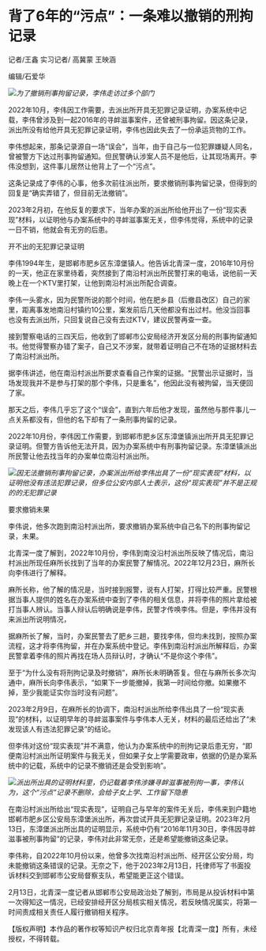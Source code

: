 # 背了6年的“污点”：一条难以撤销的刑拘记录

记者/王鑫 实习记者/ 高冀蒙 王映涵

编辑/石爱华

![](https://inews.gtimg.com/newsapp_bt/0/15666409253/1000)_为了撤销刑事拘留记录，李伟走访过多个部门_

2022年10月，李伟因工作需要，去派出所开具无犯罪记录证明，办案系统中记载，李伟曾涉及到一起2016年的寻衅滋事案件，还曾被刑事拘留。因这条记录，派出所没有给他开具无犯罪记录证明，李伟也因此失去了一份承运货物的工作。

李伟想起来，那条记录源自一场“误会”，当年，由于自己与一位犯罪嫌疑人同名，曾被警方下达过刑事拘留通知。但民警确认涉案人员不是他后，让其现场离开。李伟没想到，这件事儿居然让他背上了一个“污点”。

这条记录成了李伟的心事，他多次前往派出所，要求撤销刑事拘留记录，但得到的回复是“确实弄错了，但目前无法撤销”。

2023年2月初，在他反复的要求下，当年办案的派出所给他开出了一份“现实表现”材料，以证明他与办案系统中的寻衅滋事案无关，但李伟觉得，系统中的记录一日不销，他就会有无穷的后患。

开不出的无犯罪记录证明

李伟1994年生，是邯郸市肥乡区东漳堡镇人。他告诉北青深一度，2016年10月份的一天，他正在家里待着，突然接到了南沿村派出所民警打来的电话，说他前一天晚上在一个KTV里打架，让他到南沿村派出所配合调查。

李伟一头雾水，因为民警所说的那个时间，他在肥乡县（后撤县改区）自己的家里，距离事发地南沿村镇约10公里，案发前后几天他都没有出过村。他没当回事也没有去派出所，只回复说自己没有去过KTV，建议民警再查一查。

接到警察电话的三四天后，他收到了邯郸市公安局经济开发区分局的刑事拘留通知书。他觉得警察办错了案子，自己又不涉案，就带着证明自己不在场的证据材料去了南沿村派出所。

据李伟讲述，他在南沿村派出所要求查看自己作案的证据。“民警出示证据时，当场发现我并不是参与打架的那个李伟，只是重名”，他因此没有被拘留，当天便回了家。

那天之后，李伟几乎忘了这个“误会”，直到六年后他才发现，虽然他与那件事儿一点关系都没有，但他的名下却有了一条刑事拘留的记录。

2022年10月份，李伟因工作需要，到邯郸市肥乡区东漳堡镇派出所开具无犯罪记录证明。但警方告诉他无法开具，因为办案系统中有刑事拘留记录。东漳堡镇派出所民警让他去找当年的办案单位南沿村派出所。

![](https://inews.gtimg.com/newsapp_bt/0/15666409251/1000)_因无法撤销刑事拘留记录，办案派出所给李伟出具了一份“现实表现”材料，以证明他没有违法犯罪记录，但多位公安内部人士表示，这份“现实表现”并不是正规的的无犯罪记录_

要求撤销未果

李伟说，他多次跑到南沿村派出所，要求撤销办案系统中自己名下的刑事拘留记录，未果。

北青深一度了解到，2022年10月份，李伟到南没沿村派出所反映了情况后，南沿村派出所现任麻所长找到了当年的办案民警了解情况。2022年12月23日，麻所长向李伟进行了解释。

麻所长称，他了解的情况是，当时接到报警，说有人打架，打得比较严重。民警根据当事人提供的姓名在办案系统中查到了李伟的相关信息，并将李伟的照片拿给被打当事人辨认。当事人辩认后明确说是李伟，民警才传唤李伟。但是，李伟并没有来派出所说明情况，

据麻所长了解，当时，办案民警去了肥乡三趟，要找李伟，但均未找到，按照办案流程，这才将李伟拘留，并在办案系统中登记。李伟到南沿村派出所解释后，办案民警拿着李伟的照片再找在场人员辩认时，才确认“不是你这个李伟”。

至于“为什么没有将刑拘记录及时撤销”，麻所长未明确答复。但在与麻所长多次沟通中，麻所长向李伟表示，“如果下一步能撤掉，我第一时间给你撤。如果撤不掉，至少我能证实你当时没有问题”。

2023年2月9日，在麻所长的协调下，南沿村派出所给李伟出具了一份“现实表现”的材料，以证明早年的寻衅滋事案件与李伟本人无关，材料的最后还给出了“未发现该人有违法犯罪记录”的结论。

但李伟对这份“现实表现”并不满意，他认为办案系统中的刑拘记录后患无穷，“即便南沿村派出所证明案件与我无关，但如果子女上学需要政审，依据的仍是办案系统中的记载，系统中的记录不撤销还是会受到影响”。

![](https://inews.gtimg.com/newsapp_bt/0/15666409254/1000)_派出所出具的证明材料里，仍记载着李伟涉嫌寻衅滋事被刑拘一事，李伟认为，这个“污点”记录不删除，会给子女上学、工作留下隐患_

在南沿村派出所给出“现实表现”，证明自己与早年的案件无关后，李伟来到户籍地邯郸市肥乡区公安局东漳堡派出所，再次尝试开具无犯罪记录证明。2023年2月13日，东漳堡派出所出具的证明显示，系统中仍有“2016年11月30日，李伟因寻衅滋事被刑事拘留”的记录，李伟对此非常无奈，还是希望能撤销这条记录。

李伟称，自2022年10月份以来，他曾多次找南沿村派出所、经开区公安分局，均未能撤销这条错误的记录。无奈之下，他于2023年2月13日，托律师写了书面投诉材料交到邯郸市公安局督察支队，希望能更正这个错误。

2月13日，北青深一度记者从邯郸市公安局政治处了解到，市局是从投诉材料中第一次得知这一情况，已经安排经开区分局核实相关情况，若反映情况属实，将第一时间责成相关责任人履行撤销相关程序。

【版权声明】本作品的著作权等知识产权归北京青年报【北青深一度】所有，未经授权，不得转载。

